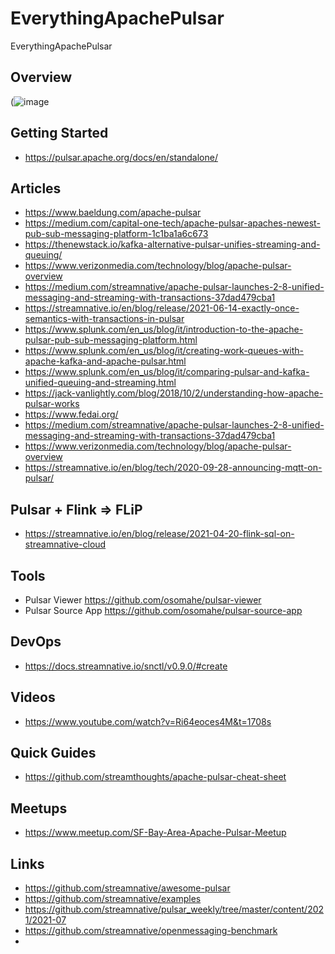 # EverythingApachePulsar
EverythingApachePulsar

## Overview

(![image](https://user-images.githubusercontent.com/18673814/126215262-cfa9dcdb-ab76-4f3a-839d-c56fbc9b863c.png)

## Getting Started

* https://pulsar.apache.org/docs/en/standalone/


## Articles

* https://www.baeldung.com/apache-pulsar
* https://medium.com/capital-one-tech/apache-pulsar-apaches-newest-pub-sub-messaging-platform-1c1ba1a6c673
* https://thenewstack.io/kafka-alternative-pulsar-unifies-streaming-and-queuing/
* https://www.verizonmedia.com/technology/blog/apache-pulsar-overview
* https://medium.com/streamnative/apache-pulsar-launches-2-8-unified-messaging-and-streaming-with-transactions-37dad479cba1
* https://streamnative.io/en/blog/release/2021-06-14-exactly-once-semantics-with-transactions-in-pulsar
* https://www.splunk.com/en_us/blog/it/introduction-to-the-apache-pulsar-pub-sub-messaging-platform.html
* https://www.splunk.com/en_us/blog/it/creating-work-queues-with-apache-kafka-and-apache-pulsar.html
* https://www.splunk.com/en_us/blog/it/comparing-pulsar-and-kafka-unified-queuing-and-streaming.html
* https://jack-vanlightly.com/blog/2018/10/2/understanding-how-apache-pulsar-works
* https://www.fedai.org/
* https://medium.com/streamnative/apache-pulsar-launches-2-8-unified-messaging-and-streaming-with-transactions-37dad479cba1
* https://www.verizonmedia.com/technology/blog/apache-pulsar-overview
* https://streamnative.io/en/blog/tech/2020-09-28-announcing-mqtt-on-pulsar/

## Pulsar + Flink => FLiP

* https://streamnative.io/en/blog/release/2021-04-20-flink-sql-on-streamnative-cloud

## Tools

* Pulsar Viewer https://github.com/osomahe/pulsar-viewer
* Pulsar Source App https://github.com/osomahe/pulsar-source-app

## DevOps

* https://docs.streamnative.io/snctl/v0.9.0/#create


## Videos

* https://www.youtube.com/watch?v=Ri64eoces4M&t=1708s

## Quick Guides

* https://github.com/streamthoughts/apache-pulsar-cheat-sheet


## Meetups

* https://www.meetup.com/SF-Bay-Area-Apache-Pulsar-Meetup


## Links

* https://github.com/streamnative/awesome-pulsar
* https://github.com/streamnative/examples
* https://github.com/streamnative/pulsar_weekly/tree/master/content/2021/2021-07
* https://github.com/streamnative/openmessaging-benchmark
* 
